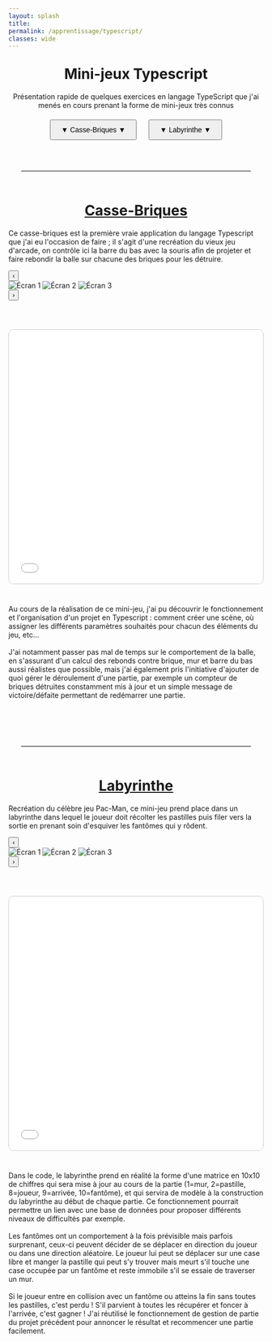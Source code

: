 ```yaml
---
layout: splash
title:
permalink: /apprentissage/typescript/
classes: wide
---
```



<div style="width: 100%; margin: 0 auto;">
<h1 style="text-align: center;margin-top: 30px;font-size:2em;">Mini-jeux Typescript</h1>

<p style="text-align: center;">Présentation rapide de quelques exercices en langage TypeScript que j'ai menés en cours prenant la forme de mini-jeux très connus</p>
<div style="text-align: center; margin-top: 20px; margin-bottom: 40px;">
  <a href="#casse-briques" style="text-decoration: none;">
    <button class="scrolling-button" style="padding: 10px 20px; margin: 0 10px; font-size: 1em;">▼  Casse-Briques  ▼</button>
  </a>
  <a href="#labyrinthe" style="text-decoration: none;">
    <button class="scrolling-button" style="padding: 10px 20px; margin: 0 10px; font-size: 1em;">▼  Labyrinthe  ▼</button>
  </a>
</div>



<hr style="border: none; border-top: 1px solid #ccc; margin: 60px auto; width: 90%;" />

<h1 id="casse-briques" class="scroll-target" style="text-align: center;margin-top: 30px; text-decoration:underline;">Casse-Briques</h1>

<div class="project-section">
  <div class="project-text">
    <p>Ce casse-briques est la première vraie application du langage Typescript que j'ai eu l'occasion de faire ; il s'agit d'une recréation du vieux jeu d'arcade, on contrôle ici la barre du bas avec la souris afin de projeter et faire rebondir la balle sur chacune des briques pour les détruire.</p>
  </div>
  <div class="carousel-container">
  <button class="carousel-button prev">‹</button>
  <div class="carousel-slide">
    <img src="/assets/images/cassebriques1.png" alt="Écran 1">
    <img src="/assets/images/cassebriques2.png" alt="Écran 2">
    <img src="/assets/images/cassebriques3.png" alt="Écran 3">
  </div>
  <button class="carousel-button next">›</button>
</div>
</div>
<br>

<div style="display: flex; justify-content: center; margin: 40px 0;">
  <iframe 
    src="/assets/jeux/CasseBriques/index.htm"
    width="700"
    height="500"
    style="border: 1px solid #ccc; border-radius: 10px;"
    title="Jeu Casse Briques"
    allowfullscreen>
  </iframe>
</div>


<p>Au cours de la réalisation de ce mini-jeu, j'ai pu découvrir le fonctionnement et l'organisation d'un projet en Typescript : comment créer une scène, où assigner les différents paramètres souhaités pour chacun des éléments du jeu, etc... <br><br>J'ai notamment passer pas mal de temps sur le comportement de la balle, en s'assurant d'un calcul des rebonds contre brique, mur et barre du bas aussi réalistes que possible, mais j'ai également pris l'initiative d'ajouter de quoi gérer le déroulement d'une partie, par exemple un compteur de briques détruites constamment mis à jour et un simple message de victoire/défaite permettant de redémarrer une partie.</p>
<br>
<hr style="border: none; border-top: 1px solid #ccc; margin: 60px auto; width: 90%;" />





<h1 id="labyrinthe" class="scroll-target" style="text-align: center;margin-top: 30px; text-decoration:underline;">Labyrinthe</h1>
<div class="project-section">
  <div class="project-text">
<p>Recréation du célèbre jeu Pac-Man, ce mini-jeu prend place dans un labyrinthe dans lequel le joueur doit récolter les pastilles puis filer vers la sortie en prenant soin d'esquiver les fantômes qui y rôdent.</p>
  </div>
  <div class="carousel-container">
  <button class="carousel-button prev">‹</button>
  <div class="carousel-slide">
    <img src="/assets/images/newlabyrinthe1.png" alt="Écran 1">
    <img src="/assets/images/newlabyrinthe2.png" alt="Écran 2">
    <img src="/assets/images/newlabyrinthe3.png" alt="Écran 3">
  </div>
  <button class="carousel-button next">›</button>
</div>
</div>
<br>


<div style="display: flex; justify-content: center; margin: 40px 0;">
  <iframe 
    src="/assets/jeux/Labyrinthe/index.htm"
    width="700"
    height="500"
    style="border: 1px solid #ccc; border-radius: 10px;"
    title="Jeu Labyrinthe"
    allowfullscreen>
  </iframe>
</div>

<p>Dans le code, le labyrinthe prend en réalité la forme d'une matrice en 10x10 de chiffres qui sera mise à jour au cours de la partie (1=mur, 2=pastille, 8=joueur, 9=arrivée, 10=fantôme), et qui servira de modèle à la construction du labyrinthe au début de chaque partie. Ce fonctionnement pourrait permettre un lien avec une base de données pour proposer différents niveaux de difficultés par exemple.<br><br>Les fantômes ont un comportement à la fois prévisible mais parfois surprenant, ceux-ci peuvent décider de se déplacer en direction du joueur ou dans une direction aléatoire. Le joueur lui peut se déplacer sur une case libre et manger la pastille qui peut s'y trouver mais meurt s'il touche une case occupée par un fantôme et reste immobile s'il se essaie de traverser un mur.<br><br>Si le joueur entre en collision avec un fantôme ou atteins la fin sans toutes les pastilles, c'est perdu ! S'il parvient à toutes les récupérer et foncer à l'arrivée, c'est gagner ! J'ai réutilisé le fonctionnement de gestion de partie du projet précédent pour annoncer le résultat et recommencer une partie facilement.</p>







<script src="/javascript/carouselButtons.js"></script>
